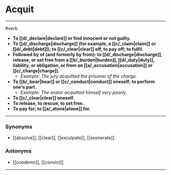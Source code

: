 # Acquit
---
#verb
- **To [[d/_declare|declare]] or find innocent or not guilty.**
- **To [[d/_discharge|discharge]] (for example, a [[c/_claim|claim]] or [[d/_debt|debt]]); to [[c/_clear|clear]] off, to pay off; to fulfil.**
- **Followed by of (and formerly by from): to [[d/_discharge|discharge]], release, or set free from a [[b/_burden|burden]], [[d/_duty|duty]], liability, or obligation, or from an [[a/_accusation|accusation]] or [[c/_charge|charge]].**
	- _Example: The jury acquitted the prisoner of the charge._
- **To [[b/_bear|bear]] or [[c/_conduct|conduct]] oneself; to perform one's part.**
	- _Example: The orator acquitted himself very poorly._
- **To [[c/_clear|clear]] oneself.**
- **To release, to rescue, to set free.**
- **To pay for; to [[a/_atone|atone]] for.**
---
### Synonyms
- [[absolve]], [[clear]], [[exculpate]], [[exonerate]]
### Antonyms
- [[condemn]], [[convict]]
---
